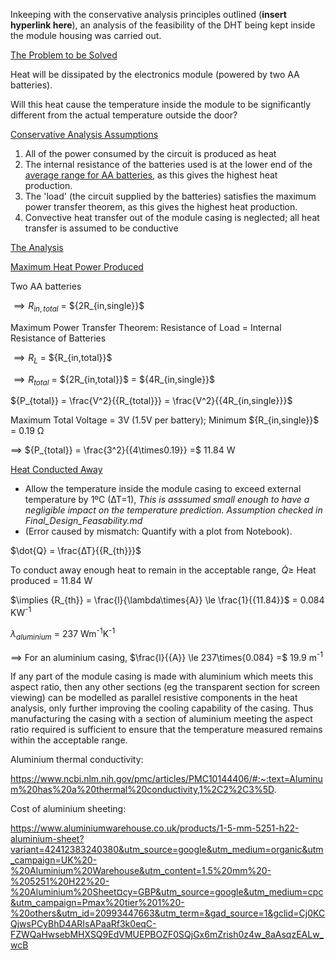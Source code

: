 Inkeeping with the conservative analysis principles outlined (**insert hyperlink here**), 
an analysis of the feasibility of the DHT being kept inside the module housing was carried out. 


<ins>The Problem to be Solved</ins>

Heat will be dissipated by the electronics module (powered by two AA batteries).

Will this heat cause the temperature inside the module to be significantly different from the actual temperature outside the door?



<ins>Conservative Analysis Assumptions</ins>

1) All of the power consumed by the circuit is produced as heat
2) The internal resistance of the batteries used is at the lower end of the [average range for AA batteries](https://www.researchgate.net/figure/Average-internal-resistance-of-AA-batteries_tbl2_379429848), as this gives the highest heat production.
3) The 'load' (the circuit supplied by the batteries) satisfies the maximum power transfer theorem, as this gives the highest heat production.
4) Convective heat transfer out of the module casing is neglected; all heat transfer is assumed to be conductive




<ins>The Analysis</ins>

<ins>Maximum Heat Power Produced</ins>

Two AA batteries

$\implies {R_{in,total}}$ = $\{2R_{in,single}}$

Maximum Power Transfer Theorem: Resistance of Load = Internal Resistance of Batteries


$\implies {R_{L}}$ = $\{R_{in,total}}$

$\implies {R_{total}}$ = $\{2R_{in,total}}$ = $\{4R_{in,single}}$

$\{P_{total}} = \frac{V^2}{\{R_{total}}} = \frac{V^2}{\{4R_{in,single}}}$

Maximum Total Voltage = 3V (1.5V per battery); Minimum $\{R_{in,single}}$ = 0.19 Ω

$\implies$ $\{P_{total}} = \frac{3^2}{\{4\times0.19}} =$ 11.84 W

<ins>Heat Conducted Away</ins>

- Allow the temperature inside the module casing to exceed external temperature by 1ºC (∆T=1), *This is asssumed small enough to have a negligible impact on the temperature prediction. Assumption checked in Final_Design_Feasability.md*
- (Error caused by mismatch: Quantify with a plot from Notebook).

$\dot{Q} = \frac{∆T}{\{R_{th}}}$

To conduct away enough heat to remain in the acceptable range, $\dot{Q} \ge$ Heat produced $=$ 11.84 W

$\implies {R_{th}} = \frac{l}{\lambda\times{A}} \le \frac{1}{\{11.84}}$ = 0.084 KW<sup>-1</sup>

$\lambda_{aluminium}$ = 237 Wm<sup>-1</sup>K<sup>-1</sup>

$\implies$ For an aluminium casing, $\frac{l}{\{A}} \le 237\times{0.084} =$ 19.9 m<sup>-1</sup>


If any part of the module casing is made with aluminium which meets this aspect ratio, then any other sections (eg the transparent section for screen viewing) can be modelled as parallel resistive components in the heat analysis, only further improving the cooling capability of the casing. Thus manufacturing the casing with a section of aluminium meeting the aspect ratio required is sufficient to ensure that the temperature measured remains within the acceptable range. 

Aluminium thermal conductivity:

https://www.ncbi.nlm.nih.gov/pmc/articles/PMC10144406/#:~:text=Aluminum%20has%20a%20thermal%20conductivity,1%2C2%2C3%5D.

Cost of aluminium sheeting:

https://www.aluminiumwarehouse.co.uk/products/1-5-mm-5251-h22-aluminium-sheet?variant=42412383240380&utm_source=google&utm_medium=organic&utm_campaign=UK%20-%20Aluminium%20Warehouse&utm_content=1.5%20mm%20-%205251%20H22%20-%20Aluminium%20Sheet¤cy=GBP&utm_source=google&utm_medium=cpc&utm_campaign=Pmax%20tier%201%20-%20others&utm_id=20993447663&utm_term=&gad_source=1&gclid=Cj0KCQjwsPCyBhD4ARIsAPaaRf3k0eqC-FZWQaHwsebMHXSQ9EdVMUEPBOZF0SQjGx6mZrish0z4w_8aAsqzEALw_wcB

